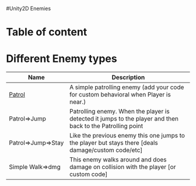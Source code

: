 #Unity2D Enemies

# Table of content


# Different Enemy types
|Name| Description |
|--|--|
| [Patrol](#table-of-content) | A simple patrolling enemy (add your code for custom behavioral when Player is near.) |
| Patrol=>Jump | Patrolling enemy. When the player is detected it jumps to the player and then back to the Patrolling point |
| Patrol=>Jump=>Stay | Like the previous enemy this one jumps to the player but stays there [deals damage/custom code/etc] |
| Simple Walk=>dmg | This enemy walks around and does damage on collision with the player [or custom code] |
